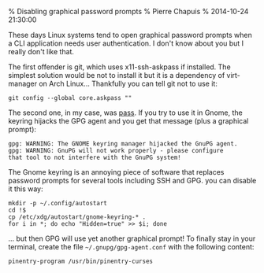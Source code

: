 % Disabling graphical password prompts
% Pierre Chapuis
% 2014-10-24 21:30:00

<!--@
  description = [[
    Some command-line programs open graphical password prompts.
    Here is how to disable them.
  ]]
  updated = "2015-08-31 21:30:00"
-->

These days Linux systems tend to open graphical password prompts when a CLI
application needs user authentication. I don't know about you but I really
don't like that.

The first offender is git, which uses x11-ssh-askpass if installed. The
simplest solution would be not to install it but it is a dependency of
virt-manager on Arch Linux... Thankfully you can tell git not to use it:

    git config --global core.askpass ""

The second one, in my case, was [pass](http://www.passwordstore.org/).
If you try to use it in Gnome, the keyring hijacks the GPG agent
and you get that message (plus a graphical prompt):

    gpg: WARNING: The GNOME keyring manager hijacked the GnuPG agent.
    gpg: WARNING: GnuPG will not work properly - please configure
    that tool to not interfere with the GnuPG system!

The Gnome keyring is an annoying piece of software that replaces password
prompts for several tools including SSH and GPG. you can disable it this way:

    mkdir -p ~/.config/autostart
    cd !$
    cp /etc/xdg/autostart/gnome-keyring-* .
    for i in *; do echo "Hidden=true" >> $i; done

... but then GPG will use yet another graphical prompt! To finally stay in your
terminal, create the file `~/.gnupg/gpg-agent.conf` with the following content:

    pinentry-program /usr/bin/pinentry-curses

